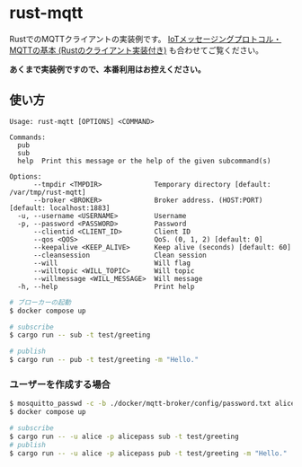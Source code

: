 

# rust-mqtt
RustでのMQTTクライアントの実装例です。
[IoTメッセージングプロトコル・MQTTの基本 (Rustのクライアント実装付き)](https://zenn.dev/ohke/articles/c98c8fa1e5e392) も合わせてご覧ください。

**あくまで実装例ですので、本番利用はお控えください。**

## 使い方

```
Usage: rust-mqtt [OPTIONS] <COMMAND>

Commands:
  pub   
  sub   
  help  Print this message or the help of the given subcommand(s)

Options:
      --tmpdir <TMPDIR>             Temporary directory [default: /var/tmp/rust-mqtt]
      --broker <BROKER>             Broker address. (HOST:PORT) [default: localhost:1883]
  -u, --username <USERNAME>         Username
  -p, --password <PASSWORD>         Password
      --clientid <CLIENT_ID>        Client ID
      --qos <QOS>                   QoS. (0, 1, 2) [default: 0]
      --keepalive <KEEP_ALIVE>      Keep alive (seconds) [default: 60]
      --cleansession                Clean session
      --will                        Will flag
      --willtopic <WILL_TOPIC>      Will topic
      --willmessage <WILL_MESSAGE>  Will message
  -h, --help                        Print help
```

```bash
# ブローカーの起動
$ docker compose up

# subscribe
$ cargo run -- sub -t test/greeting

# publish
$ cargo run -- pub -t test/greeting -m "Hello."
```

### ユーザーを作成する場合
```bash
$ mosquitto_passwd -c -b ./docker/mqtt-broker/config/password.txt alice alicepass
$ docker compose up

# subscribe
$ cargo run -- -u alice -p alicepass sub -t test/greeting
# publish
$ cargo run -- -u alice -p alicepass pub -t test/greeting -m "Hello."
```

